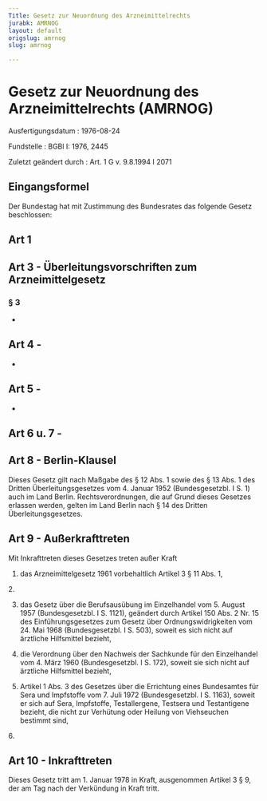 ```yaml
---
Title: Gesetz zur Neuordnung des Arzneimittelrechts
jurabk: AMRNOG
layout: default
origslug: amrnog
slug: amrnog

---
```


# Gesetz zur Neuordnung des Arzneimittelrechts (AMRNOG)

Ausfertigungsdatum
:   1976-08-24

Fundstelle
:   BGBl I: 1976, 2445

Zuletzt geändert durch
:   Art. 1 G v. 9.8.1994 I 2071


## Eingangsformel

Der Bundestag hat mit Zustimmung des Bundesrates das folgende Gesetz beschlossen:


## Art 1



## Art 3 - Überleitungsvorschriften zum Arzneimittelgesetz



### § 3

-


## Art 4 - 

-


## Art 5 - 

-


## Art 6 u. 7 - 



## Art 8 - Berlin-Klausel

Dieses Gesetz gilt nach Maßgabe des § 12 Abs. 1 sowie des § 13 Abs. 1 des Dritten Überleitungsgesetzes vom 4. Januar 1952 (Bundesgesetzbl. I S. 1) auch im Land Berlin. Rechtsverordnungen, die auf Grund dieses Gesetzes erlassen werden, gelten im Land Berlin nach § 14 des Dritten Überleitungsgesetzes.


## Art 9 - Außerkrafttreten

Mit Inkrafttreten dieses Gesetzes treten außer Kraft

1.  das Arzneimittelgesetz 1961 vorbehaltlich Artikel 3 § 11 Abs. 1,



2\.

3.  das Gesetz über die Berufsausübung im Einzelhandel vom 5. August 1957 (Bundesgesetzbl. I S. 1121), geändert durch Artikel 150 Abs. 2 Nr. 15 des Einführungsgesetzes zum Gesetz über Ordnungswidrigkeiten vom 24. Mai 1968 (Bundesgesetzbl. I S. 503), soweit es sich nicht auf ärztliche Hilfsmittel bezieht,


4.  die Verordnung über den Nachweis der Sachkunde für den Einzelhandel vom 4. März 1960 (Bundesgesetzbl. I S. 172), soweit sie sich nicht auf ärztliche Hilfsmittel bezieht,


5.  Artikel 1 Abs. 3 des Gesetzes über die Errichtung eines Bundesamtes für Sera und Impfstoffe vom 7. Juli 1972 (Bundesgesetzbl. I S. 1163), soweit er sich auf Sera, Impfstoffe, Testallergene, Testsera und Testantigene bezieht, die nicht zur Verhütung oder Heilung von Viehseuchen bestimmt sind,



6\.


## Art 10 - Inkrafttreten

Dieses Gesetz tritt am 1. Januar 1978 in Kraft, ausgenommen Artikel 3 § 9, der am Tag nach der Verkündung in Kraft tritt.

